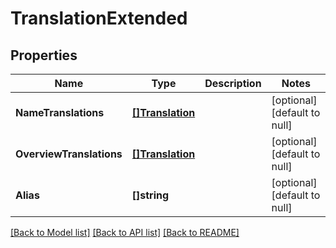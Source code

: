 # TranslationExtended

## Properties
Name | Type | Description | Notes
------------ | ------------- | ------------- | -------------
**NameTranslations** | [**[]Translation**](Translation.md) |  | [optional] [default to null]
**OverviewTranslations** | [**[]Translation**](Translation.md) |  | [optional] [default to null]
**Alias** | **[]string** |  | [optional] [default to null]

[[Back to Model list]](../README.md#documentation-for-models) [[Back to API list]](../README.md#documentation-for-api-endpoints) [[Back to README]](../README.md)


